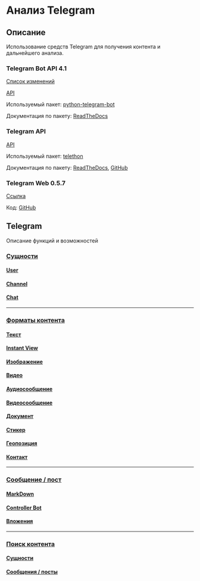 # Анализ Telegram

## Описание
Использование средств Telegram для получения контента и дальнейшего анализа.

### Telegram Bot API 4.1
[Список изменений](https://core.telegram.org/bots/api#august-27-2018)

[API](https://core.telegram.org/bots/api#making-requests)

Используемый пакет: [python-telegram-bot](https://github.com/python-telegram-bot/python-telegram-bot)

Документация по пакету: [ReadTheDocs](https://python-telegram-bot.readthedocs.io/en/stable/)

### Telegram API
[API](https://core.telegram.org/methods)

Используемый пакет: [telethon](https://github.com/LonamiWebs/Telethon)

Документация по пакету: [ReadTheDocs](https://telethon.readthedocs.io/en/stable/), [GitHub](https://lonamiwebs.github.io/Telethon/)

### Telegram Web 0.5.7
[Ссылка](https://web.telegram.org/#/login)

Код: [GitHub](https://github.com/zhukov/webogram)

## Telegram
Описание функций и возможностей

### [Сущности](../../wiki/Сущности-диалогов)
#### [User](../../wiki/Сущности-диалогов#entity-user)
#### [Channel](../../wiki/Сущности-диалогов#entity-channel)
#### [Chat](../../wiki/Сущности-диалогов#entity-chat)

---

### [Форматы контента](../../wiki/Форматы-контента)
#### [Текст](../../wiki/Функционал-и-возможности#post-markdown)
#### [Instant View](../../wiki/Функционал-и-возможности#content-instant-view)
#### [Изображение](../../wiki/Функционал-и-возможности#content-image)
#### [Видео](../../wiki/Функционал-и-возможности#content-video)
#### [Аудиосообщение](../../wiki/Функционал-и-возможности#content-audio-message)
#### [Видеосообщение](../../wiki/Функционал-и-возможности#content-video-message)
#### [Документ](../../wiki/Функционал-и-возможности#content-document)
#### [Стикер](../../wiki/Функционал-и-возможности#content-sticker)
#### [Геопозиция](../../wiki/Функционал-и-возможности#content-geo)
#### [Контакт](../../wiki/Функционал-и-возможности#content-contact)

---

### [Сообщение / пост](../../wiki/Функционал-и-возможности)
#### [MarkDown](../../wiki/Функционал-и-возможности#post-markdown)
#### [Controller Bot](../../wiki/Функционал-и-возможности#post-controllerbot)
#### [Вложения](../../wiki/Функционал-и-возможности#post-attachments)

---

### [Поиск контента](../../wiki/Поиск-контента)
#### [Сущности](../../wiki/Поиск-контента#search-entity)
#### [Сообщения / посты](../../wiki/Поиск-контента#search-messages)